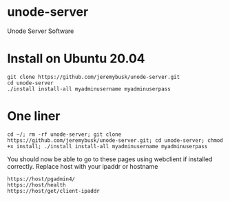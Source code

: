 # unode-server
Unode Server Software

# Install on Ubuntu 20.04
```
git clone https://github.com/jeremybusk/unode-server.git
cd unode-server
./install install-all myadminusername myadminuserpass
```

# One liner
```
cd ~/; rm -rf unode-server; git clone https://github.com/jeremybusk/unode-server.git; cd unode-server; chmod +x install; ./install install-all myadminusername myadminuserpass
```

You should now be able to go to these pages using webclient if installed correctly. Replace host with your ipaddr or hostname
```
https://host/pgadmin4/
https://host/health
https://host/get/client-ipaddr
```
